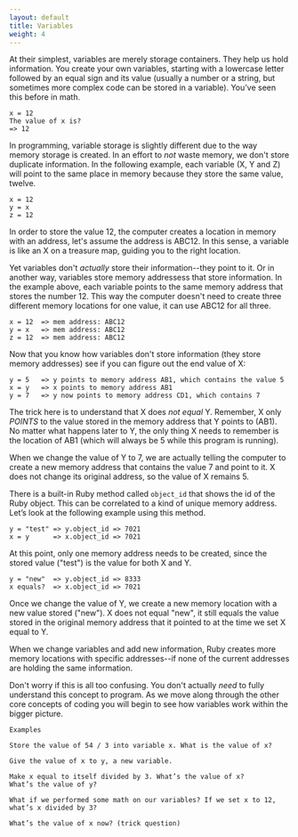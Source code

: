 ```yaml
---
layout: default
title: Variables
weight: 4
---
```


At their simplest, variables are merely storage containers. They help us hold information. You create your own variables, starting with a lowercase letter followed by an equal sign and its value (usually a number or a string, but sometimes more complex code can be stored in a variable). You’ve seen this before in math.

```
x = 12
The value of x is?
=> 12
```

In programming, variable storage is slightly different due to the way memory storage is created. In an effort to _not_ waste memory, we don't store duplicate information. In the following example, each variable (X, Y and Z) will point to the same place in memory because they store the same value, twelve.

```
x = 12
y = x
z = 12
```

In order to store the value 12, the computer creates a location in memory with an address, let's assume the address is ABC12. In this sense, a variable is like an X on a treasure map, guiding you to the right location. 

Yet variables don't _actually_ store their information--they point to it. Or in another way, variables store memory addressess that store information. In the example above, each variable points to the same memory address that stores the number 12. This way the computer doesn't need to create three different memory locations for one value, it can use ABC12 for all three.

```
x = 12  => mem address: ABC12
y = x   => mem address: ABC12
z = 12  => mem address: ABC12
```

Now that you know how variables don't store information (they store memory addresses) see if you can figure out the end value of X:

```
y = 5   => y points to memory address AB1, which contains the value 5
x = y   => x points to memory address AB1
y = 7   => y now points to memory address CD1, which contains 7
```

The trick here is to understand that X does _not equal_ Y. Remember, X only _POINTS_ to the value stored in the memory address that Y points to (AB1). No matter what happens later to Y, the only thing X needs to remember is the location of AB1 (which will always be 5 while this program is running). 

When we change the value of Y to 7, we are actually telling the computer to create a new memory address that contains the value 7 and point to it. X does not change its original address, so the value of X remains 5.

There is a built-in Ruby method called `object_id` that shows the id of the Ruby object. This can be correlated to a kind of unique memory address. Let’s look at the following example using this method.

```
y = "test" => y.object_id => 7021
x = y      => x.object_id => 7021
```

At this point, only one memory address needs to be created, since the stored value ("test") is the value for both X and Y.

```
y = "new"  => y.object_id => 8333
x equals?  => x.object_id => 7021
```

Once we change the value of Y, we create a new memory location with a new value stored ("new"). X does not equal "new", it still equals the value stored in the original memory address that it pointed to at the time we set X equal to Y.

When we change variables and add new information, Ruby creates more memory locations with specific addresses--if none of the current addresses are holding the same information.

Don't worry if this is all too confusing. You don't actually _need_ to fully understand this concept to program. As we move along through the other core concepts of coding you will begin to see how variables work within the bigger picture.

```
Examples

Store the value of 54 / 3 into variable x. What is the value of x?

Give the value of x to y, a new variable.

Make x equal to itself divided by 3. What’s the value of x? 
What’s the value of y?

What if we performed some math on our variables? If we set x to 12, 
what’s x divided by 3?

What’s the value of x now? (trick question)
```